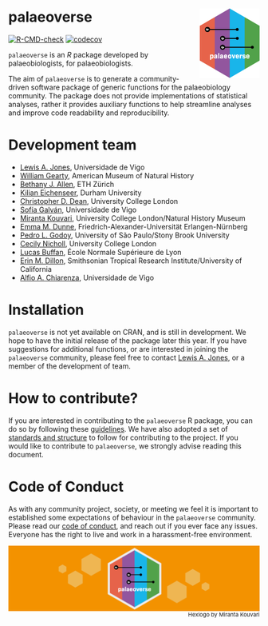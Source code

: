 # palaeoverse <img src="man/figures/hexlogo.png" align="right" width="120" />

<!-- badges: start -->
[![R-CMD-check](https://github.com/palaeoverse-community/palaeoverse/actions/workflows/R-CMD-check.yaml/badge.svg)](https://github.com/palaeoverse-community/palaeoverse/actions/workflows/R-CMD-check.yaml)
[![codecov](https://codecov.io/gh/palaeoverse-community/palaeoverse/branch/main/graph/badge.svg?token=HQQO2CRIKT)](https://codecov.io/gh/palaeoverse-community/palaeoverse)
<!-- badges: end -->

`palaeoverse` is an *R* package developed by palaeobiologists, for palaeobiologists.

The aim of `palaeoverse` is to generate a community-driven software package of generic functions for the palaeobiology community. The package does not provide implementations of statistical analyses, rather it provides auxiliary functions to help streamline analyses and improve code readability and reproducibility.

# Development team
- [Lewis A. Jones](mailto:LewisAlan.Jones@uvigo.es), Universidade de Vigo
- [William Gearty](mailto:willgearty@gmail.com), American Museum of Natural History
- [Bethany J. Allen](mailto:Bethany.Allen@bsse.ethz.ch), ETH Zürich
- [Kilian Eichenseer](mailto:kilian.eichenseer@gmail.com), Durham University
- [Christopher D. Dean](christopherdaviddean@gmail.com), University College London
- [Sofía Galván](mailto:sofia.galvan@uvigo.es), Universidade de Vigo
- [Miranta Kouvari](mailto:kouvari.miranta@gmail.com), University College London/Natural History Museum
- [Emma M. Dunne](mailto:dunne.emma.m@gmail.com), Friedrich-Alexander-Universität Erlangen-Nürnberg
- [Pedro L. Godoy](mailto:pedrolorenagodoy@gmail.com), University of São Paulo/Stony Brook University
- [Cecily Nicholl](cecily.nicholl@ucl.ac.uk), University College London
- [Lucas Buffan](mailto:lucas.buffan@ens-lyon.fr), École Normale Supérieure de Lyon
- [Erin M. Dillon](mailto:erinmdillon@ucsb.edu), Smithsonian Tropical Research Institute/University of California
- [Alfio A. Chiarenza](mailto:a.chiarenza15@gmail.com), Universidade de Vigo

# Installation
`palaeoverse` is not yet available on CRAN, and is still in development. We hope to have the initial release of the package later this year. If you have suggestions for additional functions, or are interested in joining the `palaeoverse` community, please feel free to contact [Lewis A. Jones](mailto:LewisAlan.Jones@uvigo.es), or a member of the development of team.

# How to contribute?
If you are interested in contributing to the `palaeoverse` R package, you can do so by following these [guidelines](https://github.com/palaeoverse-community/palaeoverse/blob/01f345757a69b5219c72eb74d5af5b7adf7ab8f6/CONTRIBUTING.md). We have also adopted a set of [standards and structure](https://github.com/palaeoverse-community/palaeoverse/raw/main/man/tutorials/structure-and-standards.pdf) to follow for contributing to the project. If you would like to contribute to `palaeoverse`, we strongly advise reading this document.

# Code of Conduct
As with any community project, society, or meeting we feel it is important to established some expectations of behaviour in the `palaeoverse` community. Please read our [code of conduct](https://github.com/palaeoverse-community/palaeoverse/blob/main/CODE_OF_CONDUCT.md), and reach out if you ever face any issues. Everyone has the right to live and work in a harassment-free environment.

<img align="right" src="man/figures/hexbanner.png">

<p align="right"; style="font-size:11px">Hexlogo by Miranta Kouvari</p>
